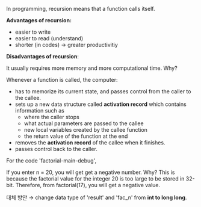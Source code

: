 In programming, recursion means that a function calls itself.

**Advantages of recursion:**

- easier to write
- easier to read (understand)
- shorter (in codes) → greater productivitiy

**Disadvantages of recursion**:

It usually requires more memory and more computational time. Why?

Whenever a function is called, the computer:

- has to memorize its current state, and passes control from the caller to the callee.
- sets up a new data structure called **activation record** which contains information such as
    - where the caller stops
    - what actual parameters are passed to the callee
    - new local variables created by the callee function
    - the return value of the function at the end
- removes the **activation record** of the callee when it finishes.
- passes control back to the caller.

For the code 'factorial-main-debug',

If you enter n = 20, you will get get a negative number. Why?
This is because the factorial value for the integer 20 is too large to be stored in 32-bit. Therefore, from factorial(17), you will get a negative value.

대체 방안 → change data type of 'result' and 'fac_n' from **int to long long**.
